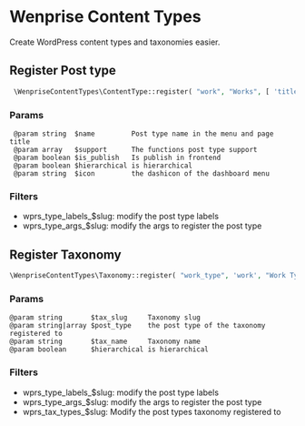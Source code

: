# Wenprise Content Types

Create WordPress content types and taxonomies easier.

## Register Post type

```php
 \WenpriseContentTypes\ContentType::register( "work", "Works", [ 'title', 'editor', 'thumbnail'], true, false, 'dashicons-art' );
```
### Params

```@param string  $slug         Post type slug
 @param string  $name         Post type name in the menu and page title
 @param array   $support      The functions post type support
 @param boolean $is_publish   Is publish in frontend
 @param boolean $hierarchical is hierarchical
 @param string  $icon         the dashicon of the dashboard menu
```
### Filters
 
 - wprs_type_labels_$slug: modify the post type labels
 - wprs_type_args_$slug: modify the args to register the post type

## Register Taxonomy

```php
\WenpriseContentTypes\Taxonomy::register( "work_type", 'work', "Work Type", true );
```
### Params

```
@param string       $tax_slug     Taxonomy slug
@param string|array $post_type    the post type of the taxonomy registered to 
@param string       $tax_name     Taxonomy name 
@param boolean      $hierarchical is hierarchical
```

### Filters
  
 - wprs_type_labels_$slug: modify the post type labels
 - wprs_type_args_$slug: modify the args to register the post type
 - wprs_tax_types_$slug: Modify the post types taxonomy registered to

